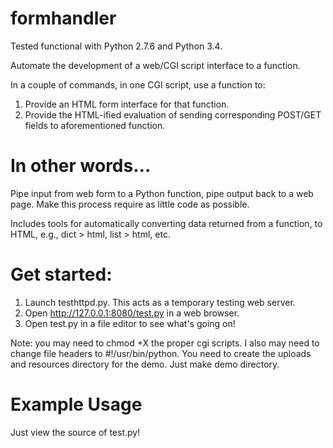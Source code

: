 formhandler
===========

Tested functional with Python 2.7.6 and Python 3.4.

Automate the development of a web/CGI script interface to a function.

In a couple of commands, in one CGI script, use a function to:

1. Provide an HTML form interface for that function.
2. Provide the HTML-ified evaluation of sending corresponding POST/GET fields to aforementioned function.

# In other words...

Pipe input from web form to a Python function, pipe output back to a web page. Make this process require as little code as possible.

Includes tools for automatically converting data returned from a function, to HTML, e.g., dict > html, list > html, etc.

# Get started:

1. Launch testhttpd.py. This acts as a temporary testing web server.
2. Open http://127.0.0.1:8080/test.py in a web browser.
3. Open test.py in a file editor to see what's going on!

Note: you may need to chmod +X the proper cgi scripts. I also may need to change file headers to #!/usr/bin/python. You need to create the uploads and resources directory for the demo. Just make demo directory.

# Example Usage

Just view the source of test.py!

